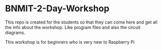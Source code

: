 # BNMIT-2-Day-Workshop
This repo is created for the students so that they can come here and get all the info about the workshop. Like program files and also the circuit diagrams.


This workshop is for beginners who is very new to Raspberry Pi

